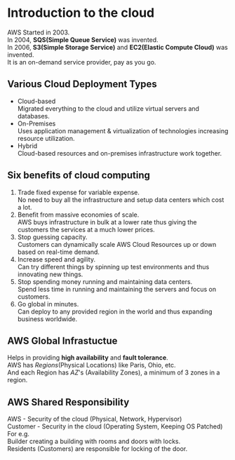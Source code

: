 # Introduction to the cloud
AWS Started in 2003.  
In 2004, __SQS(Simple Queue Service)__ was invented.  
In 2006, __S3(Simple Storage Service)__ and __EC2(Elastic Compute Cloud)__ was invented.  
It is an on-demand service provider, pay as you go.  

## Various Cloud Deployment Types
* Cloud-based  
Migrated everything to the cloud and utilize virtual servers and databases.
* On-Premises  
Uses application management & virtualization of technologies increasing resource utilization.
* Hybrid  
Cloud-based resources and on-premises infrastructure work together.

## Six benefits of cloud computing
1) Trade fixed expense for variable expense.  
No need to buy all the infrastructure and setup data  centers which cost a lot.
2) Benefit from massive economies of scale.  
AWS buys infrastructure in bulk at a lower rate thus giving the customers the services at a much lower prices.
3) Stop guessing capacity.  
Customers can dynamically scale AWS Cloud Resources up or down based on real-time demand.
4) Increase speed and agility.  
Can try different things by spinning up test environments and thus innovating new things.
5) Stop spending money running and maintaining data centers.  
Spend less time in running and maintaining the servers and focus on customers.
6) Go global in minutes.  
Can deploy to any provided region in the world and thus expanding business worldwide.

## AWS Global Infrastuctue 
Helps in providing __high availability__ and __fault tolerance__.  
AWS has _Regions_(Physical Locations) like Paris, Ohio, etc.  
And each Region has _AZ_'s (Availability Zones), a minimum of 3 zones in a region.

## AWS Shared Responsibility
AWS - Security of the cloud (Physical, Network, Hypervisor)  
Customer - Security in the cloud (Operating System, Keeping OS Patched)  
For e.g.  
Builder creating a building with rooms and doors with locks.  
Residents (Customers) are responsible for locking of the door.
